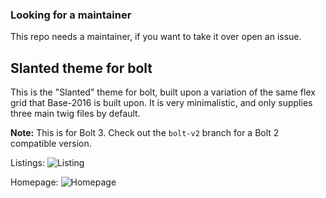 ### Looking for a maintainer

This repo needs a maintainer, if you want to take it over open an issue.

Slanted theme for bolt
----------------------

This is the "Slanted" theme for bolt, built upon a variation of the same flex grid that Base-2016 is built upon. It is very minimalistic, and only supplies three main twig files by default.

**Note:**  This is for Bolt 3. Check out the `bolt-v2` branch for a Bolt 2 compatible version.

Listings:
![Listing](https://raw.githubusercontent.com/boltabandoned/bolt-theme-slanted/master/screenshots/listing.png "Listing")

Homepage:
![Homepage](https://raw.githubusercontent.com/boltabandoned/bolt-theme-slanted/master/screenshots/home.png "Homepage")
